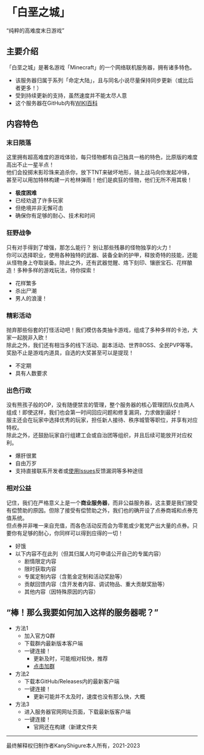 # 「白垩之城」
“纯粹的高难度末日游戏”
## 主要介绍
「白垩之城」是著名游戏「Minecraft」的一个网络联机服务器，拥有诸多特色。
* 该服务器归属于系列「命定大陆」，且与同名小说尽量保持同步更新（或比后者更多！）
* 受到持续更新的支持，虽然速度并不能太尽人意
* 这个服务器在GitHub内有[WIKI百科](https://github.com/KanyShigure/TerritoryOfOrigin/wiki)
## 内容特色
### 末日陨落
这里拥有超高难度的游戏体验，每只怪物都有自己独具一格的特色，比原版的难度高出不止一星半点！<br>
他们会投掷末影珍珠来追杀你，放下TNT来破坏地形，骑上战马向你发起冲锋，甚至可以用加特林构建一片枪林弹雨！他们是疯狂的怪物，他们无所不用其极！
* **极度困难**
* 已经劝退了许多玩家
* 但绝境并非无懈可击
* 确保你有足够的耐心、技术和时间
### 狂野战争
只有对手得到了增强，那怎么能行？ 别让那些残暴的怪物独享的火力！<br>
你可以选择职业，使用各种独特的武器、装备全新的护甲，释放奇特的技能，还能从怪物身上夺取装备。除此之外，还有武器觉醒、烙下刻印、镶嵌宝石、花样酿造！多种多样的游戏玩法，待你探索！
* 花样繁多
* 杀出尸潮
* 男人的浪漫！
### 精彩活动
抛弃那些俗套的打怪活动吧！我们模仿各类抽卡游戏，组成了多种多样的卡池，大家一起脱非入欧！<br>
除此之外，我们还有相当多的线下活动、副本活动、世界BOSS、全民PVP等等。奖励不止是游戏内道具，自选的大奖甚至可以是提现！
* 不定期
* 具有人数要求
### 出色行政
没有熊孩子般的OP，没有随便禁言的管理，整个服务器的核心管理团队仅由两人组成！即使这样，我们也会第一时间回应问题和修复漏洞，力求做到最好！<br>
服主还会在玩家中选择优秀的玩家，担任新人接待、秩序城管等职位，并享有对应特权。<br>
除此之外，还鼓励玩家自行组建工会或自治团等组织，并且后续可能放开对应权利。
* 爆肝很累
* 自由万岁
* 支持直接联系开发者或[使用Issues](https://github.com/KanyShigure/TerritoryOfOrigin/issues)反馈漏洞等多种途径
### 相对公益
记住，我们在严格意义上是一个**商业服务器**，而非公益服务器，这主要是我们接受有偿赞助的原因。但除了接受有偿赞助之外，我们也的确开设了点券商城和点券充值系统。<br>
但点券并非唯一来自充值，而各色活动反而会为零氪或少氪党产出大量的点券。只要你有足够的耐心，你同样可以得到应得的一切！
* 好饿
* 以下内容不在此列（但其归属人均可申请公开自己的专属内容）
  * 剧情限定内容
  * 限时获取内容
  * 专属定制内容（含氪金定制和活动奖励等）
  * 贡献回馈内容（含开发者内容、调试物品、重大贡献奖励等）
  * 其他内容（因特殊原因的内容）
## “棒！那么我要如何加入这样的服务器呢？”
* 方法1
  * 加入官方Q群
  * 下载群内最新版本客户端
  * 一键连接！
    * 更新及时，可能相对较快，推荐
    * [点击加群](https://jq.qq.com/?_wv=1027&k=uxU1cxo1)
* 方法2
  * 下载本GitHub/Releases内的最新客户端
  * 一键连接！
    * 更新可能并不太及时，速度也没有那么快，大概
* 方法3
  * 进入服务器官网网址页面，下载最新版客户端
  * 一键连接！
    * 官网还在构建（新建文件夹
---
最终解释权归制作者KanyShigure本人所有，2021-2023
